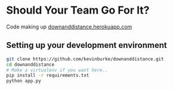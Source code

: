 # Should Your Team Go For It?

Code making up [downanddistance.herokuapp.com](http://downanddistance.herokuapp.com)

## Setting up your development environment

```bash
git clone https://github.com/kevinburke/downanddistance.git
cd downanddistance
# Make a virtualenv if you want here..
pip install -r requirements.txt
python app.py
```
